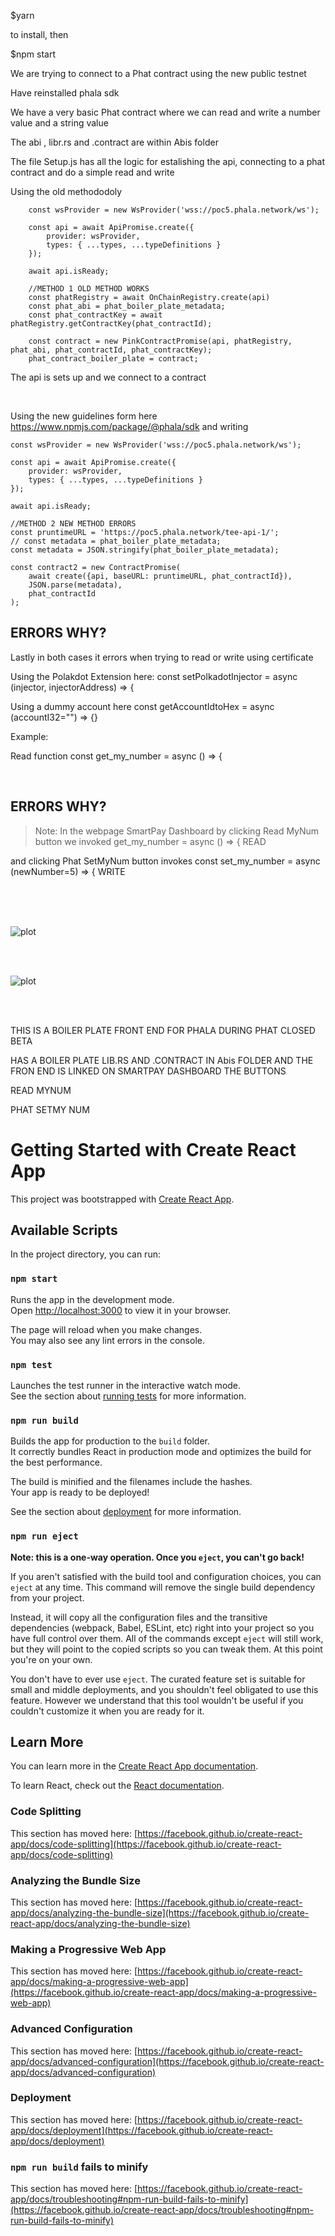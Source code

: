 $yarn

to install, then

$npm start

We are trying to connect to a Phat contract using the new public testnet

Have reinstalled phala sdk

We have a very basic Phat contract where we can read and write a number value and a string value

The abi , libr.rs and .contract are within Abis folder

The file Setup.js has all the logic for estalishing the api, connecting to a phat contract and do a simple read and write

Using the old methododoly

        const wsProvider = new WsProvider('wss://poc5.phala.network/ws');

        const api = await ApiPromise.create({
            provider: wsProvider,
            types: { ...types, ...typeDefinitions }
        });

        await api.isReady;

        //METHOD 1 OLD METHOD WORKS
        const phatRegistry = await OnChainRegistry.create(api)
        const phat_abi = phat_boiler_plate_metadata;
        const phat_contractKey = await phatRegistry.getContractKey(phat_contractId);

        const contract = new PinkContractPromise(api, phatRegistry, phat_abi, phat_contractId, phat_contractKey);
        phat_contract_boiler_plate = contract;

The api is sets up and we connect to a contract

<br>

Using the new guidelines form here https://www.npmjs.com/package/@phala/sdk
and writing

    const wsProvider = new WsProvider('wss://poc5.phala.network/ws');

    const api = await ApiPromise.create({
    	provider: wsProvider,
    	types: { ...types, ...typeDefinitions }
    });

    await api.isReady;

    //METHOD 2 NEW METHOD ERRORS
    const pruntimeURL = 'https://poc5.phala.network/tee-api-1/';
    // const metadata = phat_boiler_plate_metadata;
    const metadata = JSON.stringify(phat_boiler_plate_metadata);

    const contract2 = new ContractPromise(
    	await create({api, baseURL: pruntimeURL, phat_contractId}),
    	JSON.parse(metadata),
    	phat_contractId
    );

## ERRORS WHY?

Lastly in both cases it errors when trying to read or write using certificate

Using the Polakdot Extension here: const setPolkadotInjector = async (injector, injectorAddress) => {

Using a dummy account here const getAccountIdtoHex = async (accountI32="") => {}

Example:

Read function const get_my_number = async () => {

<br>

## ERRORS WHY?

> Note: In the webpage SmartPay Dashboard by clicking Read MyNum button we invoked get_my_number = async () => { READ

and clicking Phat SetMyNum button invokes const set_my_number = async (newNumber=5) => { WRITE

<br>
<br>
<br>

![plot](./Printscreens/phat_boiler_plate_1.png)

<br>

<br>

![plot](./Printscreens/phat_boiler_plate_1.png)

<br>
<br>

THIS IS A BOILER PLATE FRONT END FOR PHALA DURING PHAT CLOSED BETA

HAS A BOILER PLATE LIB.RS AND .CONTRACT IN Abis FOLDER AND THE FRON END IS LINKED ON SMARTPAY DASHBOARD THE BUTTONS

READ MYNUM

PHAT SETMY NUM

# Getting Started with Create React App

This project was bootstrapped with [Create React App](https://github.com/facebook/create-react-app).

## Available Scripts

In the project directory, you can run:

### `npm start`

Runs the app in the development mode.\
Open [http://localhost:3000](http://localhost:3000) to view it in your browser.

The page will reload when you make changes.\
You may also see any lint errors in the console.

### `npm test`

Launches the test runner in the interactive watch mode.\
See the section about [running tests](https://facebook.github.io/create-react-app/docs/running-tests) for more information.

### `npm run build`

Builds the app for production to the `build` folder.\
It correctly bundles React in production mode and optimizes the build for the best performance.

The build is minified and the filenames include the hashes.\
Your app is ready to be deployed!

See the section about [deployment](https://facebook.github.io/create-react-app/docs/deployment) for more information.

### `npm run eject`

**Note: this is a one-way operation. Once you `eject`, you can't go back!**

If you aren't satisfied with the build tool and configuration choices, you can `eject` at any time. This command will remove the single build dependency from your project.

Instead, it will copy all the configuration files and the transitive dependencies (webpack, Babel, ESLint, etc) right into your project so you have full control over them. All of the commands except `eject` will still work, but they will point to the copied scripts so you can tweak them. At this point you're on your own.

You don't have to ever use `eject`. The curated feature set is suitable for small and middle deployments, and you shouldn't feel obligated to use this feature. However we understand that this tool wouldn't be useful if you couldn't customize it when you are ready for it.

## Learn More

You can learn more in the [Create React App documentation](https://facebook.github.io/create-react-app/docs/getting-started).

To learn React, check out the [React documentation](https://reactjs.org/).

### Code Splitting

This section has moved here: [https://facebook.github.io/create-react-app/docs/code-splitting](https://facebook.github.io/create-react-app/docs/code-splitting)

### Analyzing the Bundle Size

This section has moved here: [https://facebook.github.io/create-react-app/docs/analyzing-the-bundle-size](https://facebook.github.io/create-react-app/docs/analyzing-the-bundle-size)

### Making a Progressive Web App

This section has moved here: [https://facebook.github.io/create-react-app/docs/making-a-progressive-web-app](https://facebook.github.io/create-react-app/docs/making-a-progressive-web-app)

### Advanced Configuration

This section has moved here: [https://facebook.github.io/create-react-app/docs/advanced-configuration](https://facebook.github.io/create-react-app/docs/advanced-configuration)

### Deployment

This section has moved here: [https://facebook.github.io/create-react-app/docs/deployment](https://facebook.github.io/create-react-app/docs/deployment)

### `npm run build` fails to minify

This section has moved here: [https://facebook.github.io/create-react-app/docs/troubleshooting#npm-run-build-fails-to-minify](https://facebook.github.io/create-react-app/docs/troubleshooting#npm-run-build-fails-to-minify)

<br>
<br>
<br>
